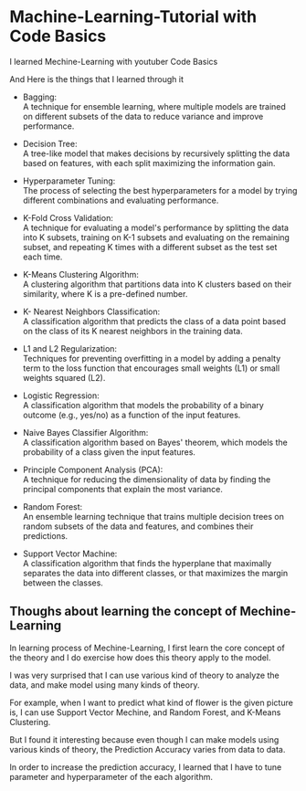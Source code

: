 # Machine-Learning-Tutorial with Code Basics

I learned Mechine-Learning with youtuber Code Basics

And Here is the things that I learned through it

- Bagging: <br /> A technique for ensemble learning, where multiple models are trained on different subsets of the data to reduce variance and improve performance.

- Decision Tree: <br />A tree-like model that makes decisions by recursively splitting the data based on features, with each split maximizing the information gain.

- Hyperparameter Tuning: <br />The process of selecting the best hyperparameters for a model by trying different combinations and evaluating performance.

- K-Fold Cross Validation:<br /> A technique for evaluating a model's performance by splitting the data into K subsets, training on K-1 subsets and evaluating on the remaining subset, and repeating K times with a different subset as the test set each time.

- K-Means Clustering Algorithm: <br />A clustering algorithm that partitions data into K clusters based on their similarity, where K is a pre-defined number.

- K- Nearest Neighbors Classification: <br />A classification algorithm that predicts the class of a data point based on the class of its K nearest neighbors in the training data.

- L1 and L2 Regularization: <br />Techniques for preventing overfitting in a model by adding a penalty term to the loss function that encourages small weights (L1) or small weights squared (L2).

- Logistic Regression:<br /> A classification algorithm that models the probability of a binary outcome (e.g., yes/no) as a function of the input features.

- Naive Bayes Classifier Algorithm: <br />A classification algorithm based on Bayes' theorem, which models the probability of a class given the input features.

- Principle Component Analysis (PCA): <br />A technique for reducing the dimensionality of data by finding the principal components that explain the most variance.

- Random Forest: <br />An ensemble learning technique that trains multiple decision trees on random subsets of the data and features, and combines their predictions.

- Support Vector Machine:<br /> A classification algorithm that finds the hyperplane that maximally separates the data into different classes, or that maximizes the margin between the classes.


## Thoughs about learning the concept of Mechine-Learning

In learning process of Mechine-Learning, I first learn the core concept of the theory and I do exercise how does this theory apply to the model.

I was very surprised that I can use various kind of theory to analyze the data, and make model using many kinds of theory.

For example, when I want to predict what kind of flower is the given picture is, I can use Support Vector Mechine, and Random Forest, and K-Means Clustering.

But I found it interesting because even though I can make models using various kinds of theory, the Prediction Accuracy varies from data to data.

In order to increase the prediction accuracy, I learned that I have to tune parameter and hyperparameter of the each algorithm.
